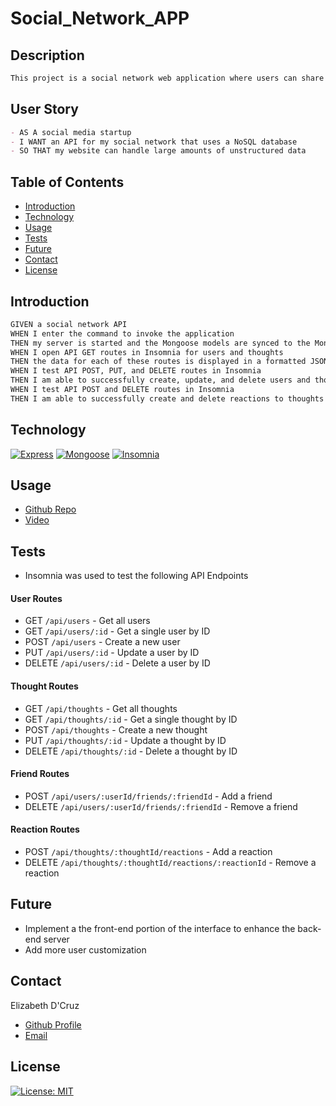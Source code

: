# Social_Network_APP

## Description
```md
This project is a social network web application where users can share their thoughts, react to friends' thoughts, and create a friend list. 
```

## User Story
```md
- AS A social media startup
- I WANT an API for my social network that uses a NoSQL database
- SO THAT my website can handle large amounts of unstructured data
```

## Table of Contents

- [Introduction](#introduction)
- [Technology](#technology)
- [Usage](#usage)
- [Tests](#tests)
- [Future](#future)
- [Contact](#credits)
- [License](#license)

## Introduction
```md
GIVEN a social network API
WHEN I enter the command to invoke the application
THEN my server is started and the Mongoose models are synced to the MongoDB database
WHEN I open API GET routes in Insomnia for users and thoughts
THEN the data for each of these routes is displayed in a formatted JSON
WHEN I test API POST, PUT, and DELETE routes in Insomnia
THEN I am able to successfully create, update, and delete users and thoughts in my database
WHEN I test API POST and DELETE routes in Insomnia
THEN I am able to successfully create and delete reactions to thoughts and add and remove friends to a user's friend list
```

## Technology
[![Express](https://img.shields.io/badge/Framework-Express-80ff00?style=plastic&logo=Express&logoWidth=10)](https://expressjs.com/)
[![Mongoose](https://img.shields.io/badge/ORM-Mongoose-80ff00?style=plastic&logo=Mongoose&logoWidth=10)](https://mongoosejs.com/)
[![Insomnia](https://img.shields.io/badge/Tool-Insomnia-80ff00?style=plastic&logo=Insomnia&logoWidth=10)](https://insomnia.rest/)

## Usage
- [Github Repo](https://github.com/dcruzel/Social_Network_APP)
- [Video](https://drive.google.com/file/d/1M5GpFcCCI9ItRLYUhkrOgnN-A8JSinh7/view?usp=sharing)


## Tests
- Insomnia was used to test the following API Endpoints

#### **User Routes**
- GET `/api/users` - Get all users
- GET `/api/users/:id` - Get a single user by ID
- POST `/api/users` - Create a new user
- PUT `/api/users/:id` - Update a user by ID
- DELETE `/api/users/:id` - Delete a user by ID

#### **Thought Routes**
- GET `/api/thoughts` - Get all thoughts
- GET `/api/thoughts/:id` - Get a single thought by ID
- POST `/api/thoughts` - Create a new thought
- PUT `/api/thoughts/:id` - Update a thought by ID
- DELETE `/api/thoughts/:id` - Delete a thought by ID

#### **Friend Routes**
- POST `/api/users/:userId/friends/:friendId` - Add a friend
- DELETE `/api/users/:userId/friends/:friendId` - Remove a friend

#### **Reaction Routes**
- POST `/api/thoughts/:thoughtId/reactions` - Add a reaction
- DELETE `/api/thoughts/:thoughtId/reactions/:reactionId` - Remove a reaction

## Future
- Implement a the front-end portion of the interface to enhance the back-end server
- Add more user customization

## Contact

Elizabeth D'Cruz
- [Github Profile](https://github.com/dcruzel)
- [Email](Liz.c.dcruz@gmail.com)

## License

[![License: MIT](https://img.shields.io/badge/License-MIT-yellow.svg)](https://opensource.org/licenses/MIT)

